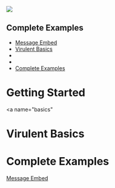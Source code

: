 ![](https://i.imgur.com/1gqzxVd.png)

## Complete Examples

- [Message Embed](./EMBED.mkdn)
- [Virulent Basics](#basics)
- []()
- []()
- [Complete Examples]()

<a name="start"></a>
# Getting Started

<a name="basics"
# Virulent Basics

# Complete Examples
[Message Embed](https://github.com/TheRealToxicDev/Virulent/blob/master/docs/Examples/EMBED.mkdn)
